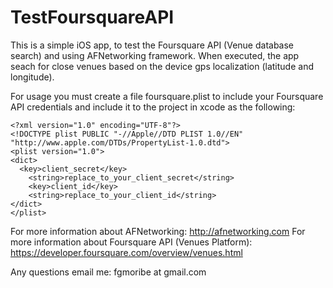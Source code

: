TestFoursquareAPI
================================

This is a simple iOS app, to test the Foursquare API (Venue database search) and using AFNetworking framework.
When executed, the app seach for close venues based on the device gps localization (latitude and longitude).


For usage you must create a file foursquare.plist to include your Foursquare API credentials and include it to the project in xcode as the following:

    <?xml version="1.0" encoding="UTF-8"?>
    <!DOCTYPE plist PUBLIC "-//Apple//DTD PLIST 1.0//EN" "http://www.apple.com/DTDs/PropertyList-1.0.dtd">
    <plist version="1.0">
    <dict>
      <key>client_secret</key>
    	<string>replace_to_your_client_secret</string>
    	<key>client_id</key>
    	<string>replace_to_your_client_id</string>
    </dict>
    </plist>
    
    
For more information about AFNetworking: http://afnetworking.com
For more information about Foursquare API (Venues Platform): https://developer.foursquare.com/overview/venues.html


Any questions email me: fgmoribe at gmail.com
